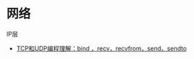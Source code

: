 
# 网络


IP层



- [TCP和UDP编程理解：bind ，recv，recvfrom，send，sendto](https://blog.csdn.net/cherishhere/article/details/70310480)
